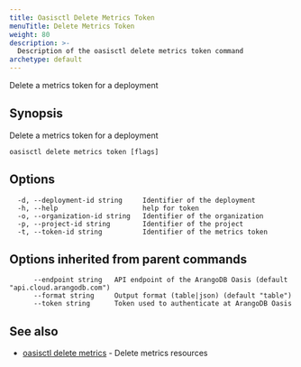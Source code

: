 ```yaml
---
title: Oasisctl Delete Metrics Token
menuTitle: Delete Metrics Token
weight: 80
description: >-
  Description of the oasisctl delete metrics token command
archetype: default
---
```

Delete a metrics token for a deployment

## Synopsis

Delete a metrics token for a deployment

```
oasisctl delete metrics token [flags]
```

## Options

```
  -d, --deployment-id string     Identifier of the deployment
  -h, --help                     help for token
  -o, --organization-id string   Identifier of the organization
  -p, --project-id string        Identifier of the project
  -t, --token-id string          Identifier of the metrics token
```

## Options inherited from parent commands

```
      --endpoint string   API endpoint of the ArangoDB Oasis (default "api.cloud.arangodb.com")
      --format string     Output format (table|json) (default "table")
      --token string      Token used to authenticate at ArangoDB Oasis
```

## See also

* [oasisctl delete metrics](delete-metrics.md)	 - Delete metrics resources

